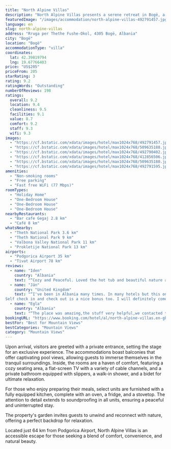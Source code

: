 ```yaml
---
title: "North Alpine Villas"
description: "North Alpine Villas presents a serene retreat in Bogë, a mere 26 km from the breathtaking Theth National Park."
featuredImage: "/images/accommodation/north-alpine-villas-492791457.jpg"
language: en
slug: north-alpine-villas
address: "Rruga per Thethe Fushe-Okol, 4305 Bogë, Albania"
city: "Bogë"
location: "Bogë"
accommodationType: "villa"
coordinates:
  lat: 42.39819794
  lng: 19.67766403
price: "US$205"
priceFrom: 205
starRating: 3
rating: 9.2
ratingWords: "Outstanding"
numberOfReviews: 198
ratings:
  overall: 9.2
  location: 9.4
  cleanliness: 9.5
  facilities: 9.1
  value: 8.7
  comfort: 9.2
  staff: 9.3
  wifi: 9.3
images:
  - "https://cf.bstatic.com/xdata/images/hotel/max1024x768/492791457.jpg?k=c49c8b18cc84d41d68b2c9edfbb4475ba145a8b360db9345b74920adabff3057&o=&hp=1"
  - "https://cf.bstatic.com/xdata/images/hotel/max1024x768/509635188.jpg?k=8b234c5e95c32c46b4a80d34824296dff26da43df8865bdf3e60f81e5cce4828&o=&hp=1"
  - "https://cf.bstatic.com/xdata/images/hotel/max1024x768/492790402.jpg?k=0b2e742f89a7ce7f7ce7b6587f28b7aed4c6953ebb9a885a95a07b5ed6ccae51&o=&hp=1"
  - "https://cf.bstatic.com/xdata/images/hotel/max1024x768/412856506.jpg?k=69a7d8c5da58397ab501ea8734c928945b6dc3ce8668ded7018d070e1f0f8ece&o=&hp=1"
  - "https://cf.bstatic.com/xdata/images/hotel/max1024x768/509635180.jpg?k=be3245277fedc797c0bc0f0fcb984c8da7995efaff465cfa7b8f27193e39345e&o=&hp=1"
  - "https://cf.bstatic.com/xdata/images/hotel/max1024x768/492791595.jpg?k=6cfaee9195fc8166f99bc26e697d87eba0d746e08b3d9ba2649762acee76b0ae&o=&hp=1"
amenities:
  - "Non-smoking rooms"
  - "Free parking"
  - "Fast free WiFi (77 Mbps)"
roomTypes:
  - "Holiday Home"
  - "One-Bedroom House"
  - "One-Bedroom House"
  - "One-Bedroom House"
nearbyRestaurants:
  - "Bar cafe Gegaj 2.8 km"
  - "Café 8 km"
whatsNearby:
  - "Theth National Park 3.6 km"
  - "Theth National Park 9 km"
  - "Valbona Valley National Park 11 km"
  - "Prokletije National Park 13 km"
airports:
  - "Podgorica Airport 35 km"
  - "Tivat Airport 78 km"
reviews:
  - name: "Iden"
    country: "Albania"
    text: "“Cozy and Peaceful. Loved the hot tub and beautiful nature around the villa. Perfect for a relaxing getaway”"
  - name: "Ján"
    country: "United Kingdom"
    text: "“I've been in Albania many times. In many hotels but this one is so far the best accommodation I've ever seen in a whole country. 20 out of 10 :)
Self check in and check out is a nice bonus too. I will definitely come back once again :)”"
  - name: "Egla"
    country: "Albania"
    text: "“The place was amazing,the stuff very helpful,we contacted them in the middle of the night because there was not hot water and they were there to fix it in a couple of minutes.”"
bookingURL: "https://www.booking.com/hotel/al/north-alpine-villas.en-gb.html?aid=8035640"
bestFor: "Best for Mountain Views"
bestCategories: "Mountain Views"
category: "Mountain Views"
---
```


Upon arrival, visitors are greeted with a private entrance, setting the stage for an exclusive experience. The accommodations boast balconies that offer captivating pool views, allowing guests to immerse themselves in the tranquil surroundings. Inside, the rooms are a haven of comfort, featuring a cozy seating area, a flat-screen TV with a variety of cable channels, and a private bathroom equipped with slippers, a walk-in shower, and a bidet for ultimate relaxation.

For those who enjoy preparing their meals, select units are furnished with a fully equipped kitchen, complete with an oven, a fridge, and a stovetop. The attention to detail extends to soundproofing in all units, ensuring a peaceful and uninterrupted stay.

The property's garden invites guests to unwind and reconnect with nature, offering a perfect backdrop for relaxation. 

Located just 64 km from Podgorica Airport, North Alpine Villas is an accessible escape for those seeking a blend of comfort, convenience, and natural beauty.